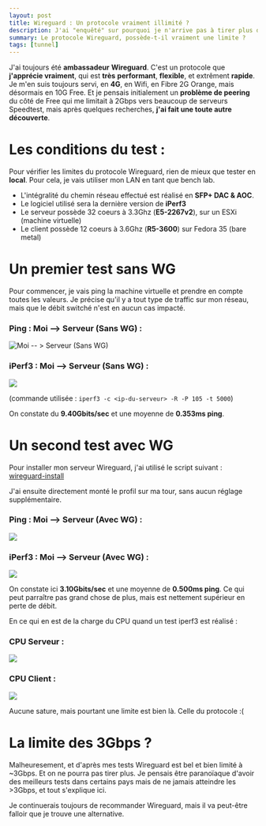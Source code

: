 ```yaml
---
layout: post
title: Wireguard : Un protocole vraiment illimité ?
description: J'ai "enquêté" sur pourquoi je n'arrive pas à tirer plus de 3Gbps sur plusieurs serveurs Wireguard, et j'ai peut-être trouvé la réponse !
summary: Le protocole Wireguard, possède-t-il vraiment une limite ?
tags: [tunnel]
---
```

J'ai toujours été **ambassadeur** **Wireguard**.
C'est un protocole que **j'apprécie vraiment**, qui est **très** **performant**, **flexible**, et extrêment **rapide**.
Je m'en suis toujours servi, en **4G**, en Wifi, en Fibre 2G Orange, mais désormais en 10G Free.
Et je pensais initialement un **problème de peering** du côté de Free qui me limitait à 2Gbps vers beaucoup de serveurs Speedtest, mais après quelques recherches, **j'ai fait une toute autre découverte**.

# Les conditions du test :

Pour vérifier les limites du protocole Wireguard, rien de mieux que tester en **local**.
Pour cela, je vais utiliser mon LAN en tant que bench lab.

* L'intégralité du chemin réseau effectué est réalisé en **SFP+ DAC & AOC**.
* Le logiciel utilisé sera la dernière version de **iPerf3**
* Le serveur possède 32 coeurs à 3.3Ghz (**E5-2267v2**), sur un ESXi (machine virtuelle)
* Le client possède 12 coeurs à 3.6Ghz (**R5-3600**) sur Fedora 35 (bare metal)

# Un premier test sans WG

Pour commencer, je vais ping la machine virtuelle et prendre en compte toutes les valeurs.
Je précise qu'il y a tout type de traffic sur mon réseau, mais que le débit switché n'est en aucun cas impacté.

### Ping : **Moi --> Serveur (Sans WG) :**

<img src="https://i.imgur.com/KN7JUQ5.png" alt="Moi --  > Serveur (Sans WG)" />

### iPerf3 : **Moi --> Serveur (Sans WG) :**

![](https://i.imgur.com/0WOjivQ.png)

(commande utilisée : `iperf3 -c <ip-du-serveur> -R -P 105 -t 5000`)

On constate du **9.40Gbits/sec** et une moyenne de **0.353ms ping**.

# Un second test avec WG

Pour installer mon serveur Wireguard, j'ai utilisé le script suivant : [wireguard-install](https://github.com/angristan/wireguard-install)

J'ai ensuite directement monté le profil sur ma tour, sans aucun réglage supplémentaire.

### Ping : **Moi --> Serveur (Avec WG) :**

![](https://i.imgur.com/ASZ6zVa.png)

### iPerf3 : **Moi --> Serveur (Avec WG) :**

![](https://i.imgur.com/yEgxkam.png)

On constate ici **3.10Gbits/sec** et une moyenne de **0.500ms ping**.
Ce qui peut parraître pas grand chose de plus, mais est nettement supérieur en perte de débit.

En ce qui en est de la charge du CPU quand un test iperf3 est réalisé :

### **CPU Serveur :**

![](https://i.imgur.com/iyMCYtw.png)

### **CPU Client :**

![](https://i.imgur.com/OAqDT0E.png)

Aucune sature, mais pourtant une limite est bien là. Celle du protocole :(

# La limite des 3Gbps ?

Malheuresement, et d'après mes tests Wireguard est bel et bien limité à ~3Gbps. Et on ne pourra pas tirer plus.
Je pensais être paranoïaque d'avoir des meilleurs tests dans certains pays mais de ne jamais atteindre les >3Gbps, et tout s'explique ici.

Je continuerais toujours de recommander Wireguard, mais il va peut-être falloir que je trouve une alternative.
